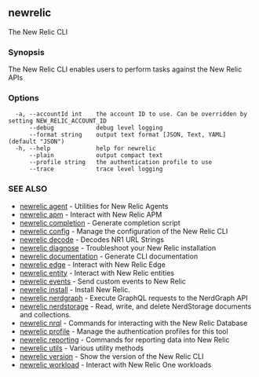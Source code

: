 ## newrelic

The New Relic CLI

### Synopsis

The New Relic CLI enables users to perform tasks against the New Relic APIs

### Options

```
  -a, --accountId int    the account ID to use. Can be overridden by setting NEW_RELIC_ACCOUNT_ID
      --debug            debug level logging
      --format string    output text format [JSON, Text, YAML] (default "JSON")
  -h, --help             help for newrelic
      --plain            output compact text
      --profile string   the authentication profile to use
      --trace            trace level logging
```

### SEE ALSO

* [newrelic agent](newrelic_agent.md)	 - Utilities for New Relic Agents
* [newrelic apm](newrelic_apm.md)	 - Interact with New Relic APM
* [newrelic completion](newrelic_completion.md)	 - Generate completion script
* [newrelic config](newrelic_config.md)	 - Manage the configuration of the New Relic CLI
* [newrelic decode](newrelic_decode.md)	 - Decodes NR1 URL Strings 
* [newrelic diagnose](newrelic_diagnose.md)	 - Troubleshoot your New Relic installation
* [newrelic documentation](newrelic_documentation.md)	 - Generate CLI documentation
* [newrelic edge](newrelic_edge.md)	 - Interact with New Relic Edge
* [newrelic entity](newrelic_entity.md)	 - Interact with New Relic entities
* [newrelic events](newrelic_events.md)	 - Send custom events to New Relic
* [newrelic install](newrelic_install.md)	 - Install New Relic.
* [newrelic nerdgraph](newrelic_nerdgraph.md)	 - Execute GraphQL requests to the NerdGraph API
* [newrelic nerdstorage](newrelic_nerdstorage.md)	 - Read, write, and delete NerdStorage documents and collections.
* [newrelic nrql](newrelic_nrql.md)	 - Commands for interacting with the New Relic Database
* [newrelic profile](newrelic_profile.md)	 - Manage the authentication profiles for this tool
* [newrelic reporting](newrelic_reporting.md)	 - Commands for reporting data into New Relic
* [newrelic utils](newrelic_utils.md)	 - Various utility methods
* [newrelic version](newrelic_version.md)	 - Show the version of the New Relic CLI
* [newrelic workload](newrelic_workload.md)	 - Interact with New Relic One workloads


